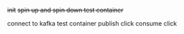 ~~init~~
~~spin up and spin down test container~~

connect to kafka test container
publish click
consume click
